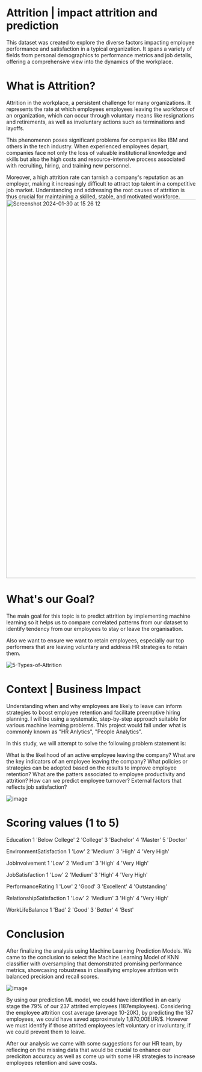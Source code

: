 # Attrition | impact attrition and prediction
This dataset was created to explore the diverse factors impacting employee performance and satisfaction in a typical organization. It spans a variety of fields from personal demographics to performance metrics and job details, offering a comprehensive view into the dynamics of the workplace.

# What is Attrition?

Attrition in the workplace, a persistent challenge for many organizations. 
It represents the rate at which employees employees leaving the workforce of an organization, which can occur through voluntary means like resignations and retirements, as well as involuntary actions such as terminations and layoffs.

This phenomenon poses significant problems for companies like IBM and others in the tech industry. When experienced employees depart, companies face not only the loss of valuable institutional knowledge and skills but also the high costs and resource-intensive process associated with recruiting, hiring, and training new personnel.

Moreover, a high attrition rate can tarnish a company's reputation as an employer, making it increasingly difficult to attract top talent in a competitive job market. Understanding and addressing the root causes of attrition is thus crucial for maintaining a skilled, stable, and motivated workforce.
<img width="1005" alt="Screenshot 2024-01-30 at 15 26 12" src="https://github.com/NoeliaOriola/Employee_Attrition/assets/151629602/e808c5cd-1474-461d-8486-f55c691a9d61">

# What's our Goal?
The main goal for this topic is to predict attrition by implementing machine learning so it helps us to compare correlated patterns from our dataset to identify tendency from our employees to stay or leave the organisation. 

Also we want  to ensure we want to retain employees, especially our top performers that are leaving voluntary and address HR strategies to retain them.

![5-Types-of-Attrition](https://github.com/NoeliaOriola/Employee_Attrition/assets/151629602/ee523236-3745-4459-a71d-639a740bf336)

# Context | Business Impact
Understanding when and why employees are likely to leave can inform strategies to boost employee retention and facilitate preemptive hiring planning. I will be using a systematic, step-by-step approach suitable for various machine learning problems. This project would fall under what is commonly known as "HR Anlytics", "People Analytics".

In this study, we will attempt to solve the following problem statement is:

What is the likelihood of an active employee leaving the company?
What are the key indicators of an employee leaving the company?
What policies or strategies can be adopted based on the results to improve employee retention?
What are the patters associated to employee productivity and attrition?
How can we predict employee turnover?
External factors that reflects job satisfaction? 

![image](https://github.com/NoeliaOriola/Employee_Attrition/assets/151629602/7048497c-da50-4feb-af0f-dd7399aa81d3)

# Scoring values (1 to 5)
Education 1 'Below College' 2 'College' 3 'Bachelor' 4 'Master' 5 'Doctor'

EnvironmentSatisfaction 1 'Low' 2 'Medium' 3 'High' 4 'Very High'

JobInvolvement 1 'Low' 2 'Medium' 3 'High' 4 'Very High'

JobSatisfaction 1 'Low' 2 'Medium' 3 'High' 4 'Very High'

PerformanceRating 1 'Low' 2 'Good' 3 'Excellent' 4 'Outstanding'

RelationshipSatisfaction 1 'Low' 2 'Medium' 3 'High' 4 'Very High'

WorkLifeBalance 1 'Bad' 2 'Good' 3 'Better' 4 'Best'

# Conclusion 
After finalizing the analysis using Machine Learning Prediction Models. We came to the conclusion to select the Machine Learning Model of KNN classifier with oversampling that demonstrated promising performance metrics, showcasing robustness in classifying employee attrition with balanced precision and recall scores. 

![image](https://github.com/NoeliaOriola/Employee_Attrition/assets/151629602/48582848-b7cc-4517-8223-0631e92fbf75)

By using our prediction ML model, we could have identified in an early stage the 79% of our 237 attrited employees (187employees).
Considering the employee attrition cost average (average 10-20K), by predicting the 187 employees, we could have saved approximately 1,870,00EUR/$.
However we must identify if those attrited employees left voluntary or involuntary, if we could prevent them to leave.  

After our analysis we came with some suggestions for our HR team, by reflecing on the missing data that would be crucial to enhance our prediciton accuracy as well as come up with some HR strategies to increase employees retention and save costs. 
